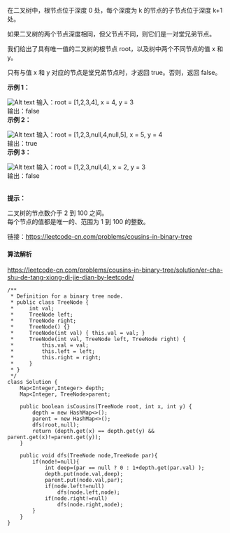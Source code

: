 在二叉树中，根节点位于深度 0 处，每个深度为 k 的节点的子节点位于深度 k+1 处。<br>

如果二叉树的两个节点深度相同，但父节点不同，则它们是一对堂兄弟节点。<br>

我们给出了具有唯一值的二叉树的根节点 root，以及树中两个不同节点的值 x 和 y。<br>

只有与值 x 和 y 对应的节点是堂兄弟节点时，才返回 true。否则，返回 false。<br>


**示例 1：**<br>

![Alt text](https://assets.leetcode-cn.com/aliyun-lc-upload/uploads/2019/02/16/q1248-01.png)
输入：root = [1,2,3,4], x = 4, y = 3<br>
输出：false<br>
**示例 2：**<br>

![Alt text](https://assets.leetcode-cn.com/aliyun-lc-upload/uploads/2019/02/16/q1248-02.png)
输入：root = [1,2,3,null,4,null,5], x = 5, y = 4<br>
输出：true<br>
**示例 3：**<br>

![Alt text](https://assets.leetcode-cn.com/aliyun-lc-upload/uploads/2019/02/16/q1248-03.png)
输入：root = [1,2,3,null,4], x = 2, y = 3<br>
输出：false<br>
 

**提示：**<br>

二叉树的节点数介于 2 到 100 之间。<br>
每个节点的值都是唯一的、范围为 1 到 100 的整数。<br>


链接：https://leetcode-cn.com/problems/cousins-in-binary-tree<br>

#### 算法解析
https://leetcode-cn.com/problems/cousins-in-binary-tree/solution/er-cha-shu-de-tang-xiong-di-jie-dian-by-leetcode/<br>
```
/**
 * Definition for a binary tree node.
 * public class TreeNode {
 *     int val;
 *     TreeNode left;
 *     TreeNode right;
 *     TreeNode() {}
 *     TreeNode(int val) { this.val = val; }
 *     TreeNode(int val, TreeNode left, TreeNode right) {
 *         this.val = val;
 *         this.left = left;
 *         this.right = right;
 *     }
 * }
 */
class Solution {
    Map<Integer,Integer> depth;
    Map<Integer, TreeNode>parent;

    public boolean isCousins(TreeNode root, int x, int y) {
        depth = new HashMap<>();
        parent = new HashMap<>();
        dfs(root,null);
        return (depth.get(x) == depth.get(y) && parent.get(x)!=parent.get(y));
    }

    public void dfs(TreeNode node,TreeNode par){
        if(node!=null){
            int deep=(par == null ? 0 : 1+depth.get(par.val) );
            depth.put(node.val,deep);
            parent.put(node.val,par);
            if(node.left!=null)
                dfs(node.left,node);
            if(node.right!=null)
                dfs(node.right,node);
        }
    }
}
```
